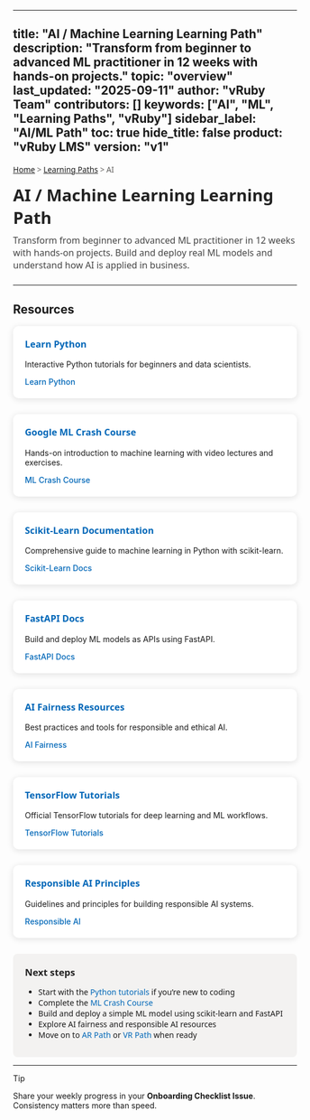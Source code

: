 <!-- Microsoft Learn-Inspired Styles for AI Path -->
<style>
	.vruby-breadcrumb {
		font-size: 0.98em; color: #605E5C; margin-bottom: 1.2em;
		font-family: 'Segoe UI', 'Arial', sans-serif;
	}
	.vruby-ai-header {
		font-size: 2.1em; font-weight: bold; color: #222;
		font-family: 'Segoe UI', 'Arial', sans-serif; margin-bottom: 0.3em;
	}
	.vruby-ai-desc {
		font-size: 1.15em; color: #444; margin-bottom: 1.5em;
		font-family: 'Segoe UI', 'Arial', sans-serif;
	}
	.vruby-card-row {
		display: flex; flex-wrap: wrap; gap: 2em; margin-bottom: 2em;
	}
	.vruby-card {
		background: #fff; border-radius: 10px; box-shadow: 0 2px 12px #e0e0e0;
		padding: 1.5em; min-width: 220px; flex: 1 1 260px;
		transition: box-shadow 0.2s, transform 0.2s;
	}
	.vruby-card:hover {
		box-shadow: 0 6px 24px #b3b3b3; transform: translateY(-4px) scale(1.03);
	}
	.vruby-card h3 {
		color: #0067B8; font-family: 'Segoe UI', 'Arial', sans-serif; font-weight: bold; margin-top: 0;
	}
	.vruby-card a {
		color: #0067B8; text-decoration: none; font-weight: 500;
	}
	.vruby-card a:hover { text-decoration: underline; }
	.vruby-next-steps {
		background: #F3F2F1; border-radius: 8px; padding: 1.5em 1.5em 1.2em 1.5em; margin-top: 2em;
		font-family: 'Segoe UI', 'Arial', sans-serif;
	}
	.vruby-next-steps h2 {
		font-size: 1.2em; color: #222; font-weight: bold; margin-top: 0;
	}
	.vruby-next-steps a { color: #0067B8; text-decoration: none; }
	.vruby-next-steps a:hover { text-decoration: underline; }
</style>
---
title: "AI / Machine Learning Learning Path"
description: "Transform from beginner to advanced ML practitioner in 12 weeks with hands-on projects."
topic: "overview"
last_updated: "2025-09-11"
author: "vRuby Team"
contributors: []
keywords: ["AI", "ML", "Learning Paths", "vRuby"]
sidebar_label: "AI/ML Path"
toc: true
hide_title: false
product: "vRuby LMS"
version: "v1"
---


<div class="vruby-breadcrumb">
	<a href="../Dashboard.md">Home</a> &gt; <a href="../LearningPaths/README.md">Learning Paths</a> &gt; AI
</div>

<div class="vruby-ai-header">AI / Machine Learning Learning Path</div>
<div class="vruby-ai-desc">Transform from beginner to advanced ML practitioner in 12 weeks with hands-on projects. Build and deploy real ML models and understand how AI is applied in business.</div>

---


## Resources
<div class="vruby-card-row">
	<div class="vruby-card">
		<h3>Learn Python</h3>
		<p>Interactive Python tutorials for beginners and data scientists.</p>
		<a href="https://www.learnpython.org/">Learn Python</a>
	</div>
	<div class="vruby-card">
		<h3>Google ML Crash Course</h3>
		<p>Hands-on introduction to machine learning with video lectures and exercises.</p>
		<a href="https://developers.google.com/machine-learning/crash-course">ML Crash Course</a>
	</div>
	<div class="vruby-card">
		<h3>Scikit-Learn Documentation</h3>
		<p>Comprehensive guide to machine learning in Python with scikit-learn.</p>
		<a href="https://scikit-learn.org/stable/">Scikit-Learn Docs</a>
	</div>
	<div class="vruby-card">
		<h3>FastAPI Docs</h3>
		<p>Build and deploy ML models as APIs using FastAPI.</p>
		<a href="https://fastapi.tiangolo.com/">FastAPI Docs</a>
	</div>
	<div class="vruby-card">
		<h3>AI Fairness Resources</h3>
		<p>Best practices and tools for responsible and ethical AI.</p>
		<a href="https://ai.google/responsibilities/responsible-ai-resources/">AI Fairness</a>
	</div>
	<div class="vruby-card">
		<h3>TensorFlow Tutorials</h3>
		<p>Official TensorFlow tutorials for deep learning and ML workflows.</p>
		<a href="https://www.tensorflow.org/tutorials">TensorFlow Tutorials</a>
	</div>
	<div class="vruby-card">
		<h3>Responsible AI Principles</h3>
		<p>Guidelines and principles for building responsible AI systems.</p>
		<a href="https://ai.google/responsibilities/responsible-ai-practices/">Responsible AI</a>
	</div>
</div>

<div class="vruby-next-steps">
	<h2>Next steps</h2>
	<ul>
		<li>Start with the <a href="https://www.learnpython.org/">Python tutorials</a> if you’re new to coding</li>
		<li>Complete the <a href="https://developers.google.com/machine-learning/crash-course">ML Crash Course</a></li>
		<li>Build and deploy a simple ML model using scikit-learn and FastAPI</li>
		<li>Explore AI fairness and responsible AI resources</li>
		<li>Move on to <a href="../AR/README.md">AR Path</a> or <a href="../VR/README.md">VR Path</a> when ready</li>
	</ul>
</div>

---

> [!TIP]
> Share your weekly progress in your <b>Onboarding Checklist Issue</b>. Consistency matters more than speed.
